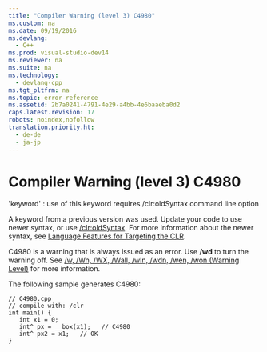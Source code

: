 ```yaml
---
title: "Compiler Warning (level 3) C4980"
ms.custom: na
ms.date: 09/19/2016
ms.devlang: 
  - C++
ms.prod: visual-studio-dev14
ms.reviewer: na
ms.suite: na
ms.technology: 
  - devlang-cpp
ms.tgt_pltfrm: na
ms.topic: error-reference
ms.assetid: 2b7a0241-4791-4e29-a4bb-4e6baaeba0d2
caps.latest.revision: 17
robots: noindex,nofollow
translation.priority.ht: 
  - de-de
  - ja-jp
---
```

# Compiler Warning (level 3) C4980
'keyword' : use of this keyword requires /clr:oldSyntax command line option  
  
 A keyword from a previous version was used. Update your code to use newer syntax, or use [/clr:oldSyntax](../Topic/-clr%20\(Common%20Language%20Runtime%20Compilation\).md). For more information about the newer syntax, see [Language Features for Targeting the CLR](../Topic/Component%20Extensions%20for%20Runtime%20Platforms.md).  
  
 C4980 is a warning that is always issued as an error.  Use **/wd** to turn the warning off.  See [/w, /Wn, /WX, /Wall, /wln, /wdn, /wen, /won (Warning Level)](../Topic/-w,%20-W0,%20-W1,%20-W2,%20-W3,%20-W4,%20-w1,%20-w2,%20-w3,%20-w4,%20-Wall,%20-wd,%20-we,%20-wo,%20-Wv,%20-WX%20\(Warning%20Level\).md) for more information.  
  
 The following sample generates C4980:  
  
```  
// C4980.cpp  
// compile with: /clr  
int main() {  
   int x1 = 0;  
   int^ px = __box(x1);   // C4980  
   int^ px2 = x1;   // OK  
}  
```
